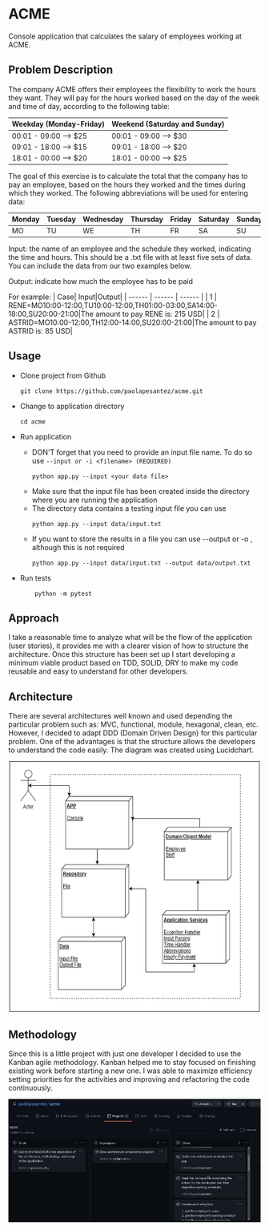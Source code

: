 # ACME
Console application that calculates the salary of employees working at ACME. 

## Problem Description
The company ACME offers their employees the flexibility to work the hours they want. They will pay for the hours worked based on the day of the week and time of day, according to the following table:

| Weekday (Monday-Friday) | Weekend (Saturday and Sunday) |
| ------ | ------ |
| 00:01 - 09:00  --> $25| 00:01 - 09:00  --> $30|
| 09:01 - 18:00  --> $15| 09:01 - 18:00  --> $20|
| 18:01 - 00:00  --> $20| 18:01 - 00:00  --> $25|

The goal of this exercise is to calculate the total that the company has to pay an employee, based on the hours they worked and the times during which they worked. The following abbreviations will be used for entering data:

| Monday | Tuesday|Wednesday|Thursday|Friday|Saturday|Sunday|
| ------ | ------ | ------ | ------ | ------ | ------ | ------ |
| MO | TU|WE|TH|FR|SA|SU|

Input: the name of an employee and the schedule they worked, indicating the time and hours. This should be a .txt file with at least five sets of data. You can include the data from our two examples below.

Output: indicate how much the employee has to be paid

For example:
| Case| Input|Output|
| ------ | ------ | ------ |
| 1 | RENE=MO10:00-12:00,TU10:00-12:00,TH01:00-03:00,SA14:00-18:00,SU20:00-21:00|The amount to pay RENE is: 215 USD|
| 2 | ASTRID=MO10:00-12:00,TH12:00-14:00,SU20:00-21:00|The amount to pay ASTRID is: 85 USD|

## Usage
- Clone project from Github
    ```console
    git clone https://github.com/paolapesantez/acme.git
    ```

- Change to application directory
    ```console
    cd acme
    ```

- Run application 
    - DON'T forget that you need to provide an input file name. To do so use `--input or -i <filename> (REQUIRED)`
        ```console
        python app.py --input <your data file>
        ```
    - Make sure that the input file has been created inside the directory where you are running the application 
    - The directory data contains a testing input file you can use
        ```console
        python app.py --input data/input.txt
        ```
    - If you want to store the results in a file you can use --output or -o <filename>, although this is not required
        ```console
        python app.py --input data/input.txt --output data/output.txt
        ```
- Run tests      
    ```console
        python -m pytest
    ```
## Approach
I take a reasonable time to analyze what will be the flow of the application (user stories), it provides me with a clearer vision of how to structure the architecture. Once this structure has been set up I start developing a minimum viable product based on TDD, SOLID, DRY to make my code reusable and easy to understand for other developers.  

## Architecture
There are several architectures well known and used depending the particular problem such as: MVC, functional, module, hexagonal, clean, etc. However, I decided to adapt DDD (Domain Driven Design) for this particular problem. One of the advantages is that the structure allows the developers to understand the code easily.
The diagram was created using Lucidchart.
<p align="center">
  <img src="ArchitectureComponents.png" alt="Architecture Components" width="500" height="500" />
</p>
    
    
## Methodology
Since this is a little project with just one developer I decided to use the Kanban agile methodology. Kanban helped me to stay focused on finishing existing work before starting a new one. I was able to maximize efficiency setting priorities for the activities and improving and refactoring the code continuously.
<p align="center">
  <img src="kanban.png" alt="Kanban Dashboard" />
</p>
